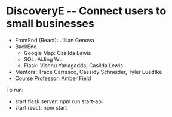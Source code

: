 # DiscoveryE -- Connect users to small businesses  
* FrontEnd (React): Jillian Genova
* BackEnd  
   * Google Map: Casilda Lewis  
   * SQL: AiJing Wu  
   * Flask: Vishnu Yarlagadda, Casilda Lewis  
* Mentors: Trace Carrasco, Cassidy Schneider, Tyler Luedtke
* Course Professor: Amber Field

To run:
* start flask server: npm run start-api
* start react: npm start
